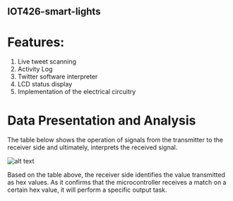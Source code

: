 ## IOT426-smart-lights

# Features:
1. Live tweet scanning
2. Activity Log
3. Twitter software interpreter
4. LCD status display
5. Implementation of the electrical circuitry

# Data Presentation and Analysis

The table below shows the operation of signals from the transmitter to the receiver side and ultimately, interprets the received signal.

![alt text](https://i.ibb.co/NyQTCSt/table.png "table image")


Based on the table above, the receiver side identifies the value transmitted as hex values. As it confirms that the microcontroller receives a match on a certain hex value, it will perform a specific output task.
